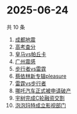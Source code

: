 # 2025-06-24

共 10 条

<!-- BEGIN -->
<!-- 最后更新时间 Tue Jun 24 2025 13:16:06 GMT+0800 (China Standard Time) -->

1. [成都地震](https://www.zhihu.com/search?q=成都地震)
1. [高考查分](https://www.zhihu.com/search?q=高考查分)
1. [皇马vs帕丘卡](https://www.zhihu.com/search?q=皇马vs帕丘卡)
1. [广州震感](https://www.zhihu.com/search?q=广州震感)
1. [步行者vs雷霆](https://www.zhihu.com/search?q=步行者vs雷霆)
1. [蔡依林新专辑pleasure](https://www.zhihu.com/search?q=蔡依林新专辑pleasure)
1. [雷霆vs步行者](https://www.zhihu.com/search?q=雷霆vs步行者)
1. [哪吒汽车正式被申请破产](https://www.zhihu.com/search?q=哪吒汽车正式被申请破产)
1. [宇树完成C轮融资交割](https://www.zhihu.com/search?q=宇树完成C轮融资交割)
1. [泡泡玛特成立影视部门](https://www.zhihu.com/search?q=泡泡玛特成立影视部门)

<!-- END -->
